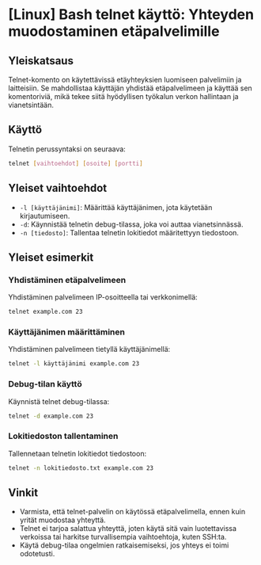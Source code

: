 # [Linux] Bash telnet käyttö: Yhteyden muodostaminen etäpalvelimille

## Yleiskatsaus
Telnet-komento on käytettävissä etäyhteyksien luomiseen palvelimiin ja laitteisiin. Se mahdollistaa käyttäjän yhdistää etäpalvelimeen ja käyttää sen komentoriviä, mikä tekee siitä hyödyllisen työkalun verkon hallintaan ja vianetsintään.

## Käyttö
Telnetin perussyntaksi on seuraava:
```bash
telnet [vaihtoehdot] [osoite] [portti]
```

## Yleiset vaihtoehdot
- `-l [käyttäjänimi]`: Määrittää käyttäjänimen, jota käytetään kirjautumiseen.
- `-d`: Käynnistää telnetin debug-tilassa, joka voi auttaa vianetsinnässä.
- `-n [tiedosto]`: Tallentaa telnetin lokitiedot määritettyyn tiedostoon.

## Yleiset esimerkit
### Yhdistäminen etäpalvelimeen
Yhdistäminen palvelimeen IP-osoitteella tai verkkonimellä:
```bash
telnet example.com 23
```

### Käyttäjänimen määrittäminen
Yhdistäminen palvelimeen tietyllä käyttäjänimellä:
```bash
telnet -l käyttäjänimi example.com 23
```

### Debug-tilan käyttö
Käynnistä telnet debug-tilassa:
```bash
telnet -d example.com 23
```

### Lokitiedoston tallentaminen
Tallennetaan telnetin lokitiedot tiedostoon:
```bash
telnet -n lokitiedosto.txt example.com 23
```

## Vinkit
- Varmista, että telnet-palvelin on käytössä etäpalvelimella, ennen kuin yrität muodostaa yhteyttä.
- Telnet ei tarjoa salattua yhteyttä, joten käytä sitä vain luotettavissa verkoissa tai harkitse turvallisempia vaihtoehtoja, kuten SSH:ta.
- Käytä debug-tilaa ongelmien ratkaisemiseksi, jos yhteys ei toimi odotetusti.